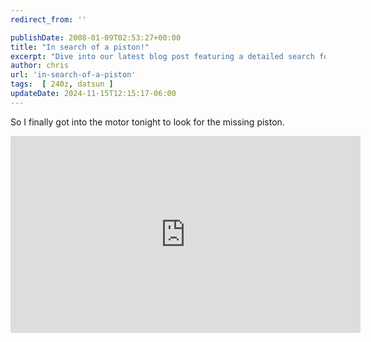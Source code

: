 ```yaml
---
redirect_from: ''

publishDate: 2008-01-09T02:53:27+00:00
title: "In search of a piston!"
excerpt: "Dive into our latest blog post featuring a detailed search for a missing piston within a motor, with an accompanying video guide."
author: chris
url: 'in-search-of-a-piston'
tags:  [ 240z, datsun ] 
updateDate: 2024-11-15T12:15:17-06:00
---
```


So I finally got into the motor tonight to look for the missing piston.

<iframe width="560" height="315" src="https://www.youtube.com/embed/y1Ihcz0jeiQ?si=uuUzgIraFWc1OnqB" title="YouTube video player" frameborder="0" allow="accelerometer; autoplay; clipboard-write; encrypted-media; gyroscope; picture-in-picture; web-share" referrerpolicy="strict-origin-when-cross-origin" allowfullscreen></iframe>
